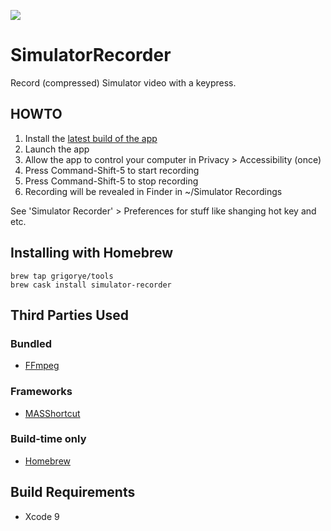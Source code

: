 [![](https://gitlab.com/grigorye/SimulatorRecorder/badges/master/pipeline.svg)](https://gitlab.com/grigorye/SimulatorRecorder/commits/master)

# SimulatorRecorder

Record (compressed) Simulator video with a keypress.

## HOWTO

1. Install the [latest build of the app](https://gitlab.com/grigorye/SimulatorRecorder/-/jobs/artifacts/master/raw/build/SimulatorRecorder.dmg?job=build_project)
2. Launch the app
3. Allow the app to control your computer in Privacy > Accessibility (once)
4. Press Command-Shift-5 to start recording
5. Press Command-Shift-5 to stop recording
6. Recording will be revealed in Finder in ~/Simulator Recordings

See 'Simulator Recorder' > Preferences for stuff like shanging hot key and etc.
 

## Installing with Homebrew

```
brew tap grigorye/tools
brew cask install simulator-recorder
```

## Third Parties Used

### Bundled

* [FFmpeg](https://ffmpeg.org)

### Frameworks

* [MASShortcut](https://github.com/shpakovski/MASShortcut)

### Build-time only

* [Homebrew](https://brew.sh)

## Build Requirements

* Xcode 9
